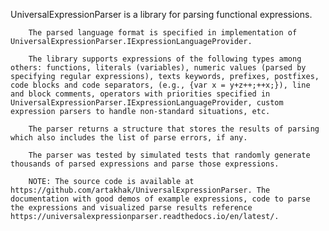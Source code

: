 ﻿UniversalExpressionParser is a library for parsing functional expressions.

		The parsed language format is specified in implementation of UniversalExpressionParser.IExpressionLanguageProvider.

		The library supports expressions of the following types among others: functions, literals (variables), numeric values (parsed by specifying regular expressions), texts keywords, prefixes, postfixes, code blocks and code separators, (e.g., {var x = y+z++;++x;}), line and block comments, operators with priorities specified in UniversalExpressionParser.IExpressionLanguageProvider, custom expression parsers to handle non-standard situations, etc.

		The parser returns a structure that stores the results of parsing which also includes the list of parse errors, if any.

		The parser was tested by simulated tests that randomly generate thousands of parsed expressions and parse those expressions.

		NOTE: The source code is available at https://github.com/artakhak/UniversalExpressionParser. The documentation with good demos of example expressions, code to parse the expressions and visualized parse results reference https://universalexpressionparser.readthedocs.io/en/latest/.
